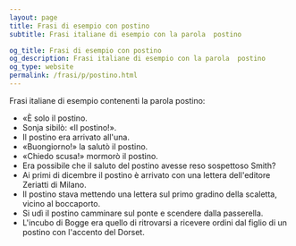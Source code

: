 ```yaml
---
layout: page
title: Frasi di esempio con postino 
subtitle: Frasi italiane di esempio con la parola  postino

og_title: Frasi di esempio con postino 
og_description: Frasi italiane di esempio con la parola  postino
og_type: website
permalink: /frasi/p/postino.html
---
```


Frasi italiane di esempio contenenti la parola postino:


- «È solo il postino.
- Sonja sibilò: «Il postino!».
- Il postino era arrivato all'una.
- «Buongiorno!» la salutò il postino.
- «Chiedo scusa!» mormorò il postino.
- Era possibile che il saluto del postino avesse reso sospettoso Smith?
- Ai primi di dicembre il postino è arrivato con una lettera dell'editore Zeriatti di Milano.
- Il postino stava mettendo una lettera sul primo gradino della scaletta, vicino al boccaporto.
- Si udì il postino camminare sul ponte e scendere dalla passerella.
- L'incubo di Bogge era quello di ritrovarsi a ricevere ordini dal figlio di un postino con l'accento del Dorset.

